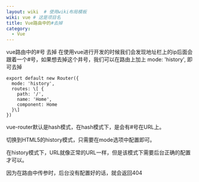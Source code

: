 ```yaml
---
layout: wiki  # 使用wiki布局模板
wiki: vue # 这是项目名
title: Vue路由中的#去掉
category:
  - Vue
---
```


vue路由中的#号 去掉 在使用vue进行开发的时候我们会发现地址栏上的ip后面会跟着一个#号，如果想去掉这个井号，我们可以在路由上加上 mode: 'history', 即可去掉
```
export default new Router({ 
  mode: 'history', 
  routes: \[ { 
    path: '/', 
    name: 'Home', 
    component: Home 
  }\] 
}) 
```

vue-router默认是hash模式，在hash模式下，是会有#号在URL上。

切换到HTML5的history模式，只需要在mode选项中配置即可。

在history模式下，URL就像正常的URL一样，但是该模式下需要后台正确的配置才可以。

因为在路由中传参时，后台没有配置好的话，就会返回404